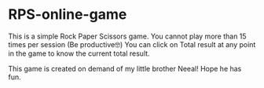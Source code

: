 # RPS-online-game

This is a simple Rock Paper Scissors game.
You cannot play more than 15 times per session (Be productive🤓)
You can click on Total result at any point in the game to know the current total result.

This game is created on demand of my little brother Neeal! Hope he has fun.
